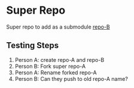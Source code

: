 # Super Repo

Super repo to add as a submodule [repo-B](git@github.com:scrasmussen/repo-B.git)

## Testing Steps

1. Person A: create repo-A and repo-B
2. Person B: Fork super repo-A
3. Person A: Rename forked repo-A
4. Person B: Can they push to old repo-A name?
